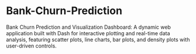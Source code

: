 # Bank-Churn-Prediction
Bank Churn Prediction and Visualization Dashboard: A dynamic web application built with Dash for interactive plotting and real-time data analysis, featuring scatter plots, line charts, bar plots, and density plots with user-driven controls.
